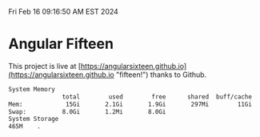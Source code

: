 Fri Feb 16 09:16:50 AM EST 2024

# Angular Fifteen


This project is live at [https://angularsixteen.github.io](https://angularsixteen.github.io "fifteen!") thanks to Github.

```bash
System Memory
               total        used        free      shared  buff/cache   available
Mem:            15Gi       2.1Gi       1.9Gi       297Mi        11Gi        13Gi
Swap:          8.0Gi       1.2Mi       8.0Gi
System Storage
465M	.
```
